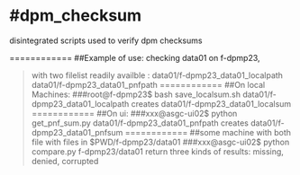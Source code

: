 #dpm_checksum
============

disintegrated scripts used to verify dpm checksums

============
##Example of use:
checking data01 on f-dpmp23,
>with two filelist readily availble : data01/f-dpmp23_data01_localpath data01/f-dpmp23_data01_pnfpath
============
##On local Machines:
###root@f-dpmp23$ bash save_localsum.sh data01/f-dpmp23_data01_localpath
>creates data01/f-dpmp23_data01_localsum
============
##On ui:
###xxx@asgc-ui02$ python get_pnf_sum.py data01/f-dpmp23_data01_pnfpath
>creates data01/f-dpmp23_data01_pnfsum
============
##some machine with both file
with files in $PWD/f-dpmp23/data01
###xxx@asgc-ui02$ python compare.py f-dpmp23/data01
>return three kinds of results: missing, denied, corrupted






